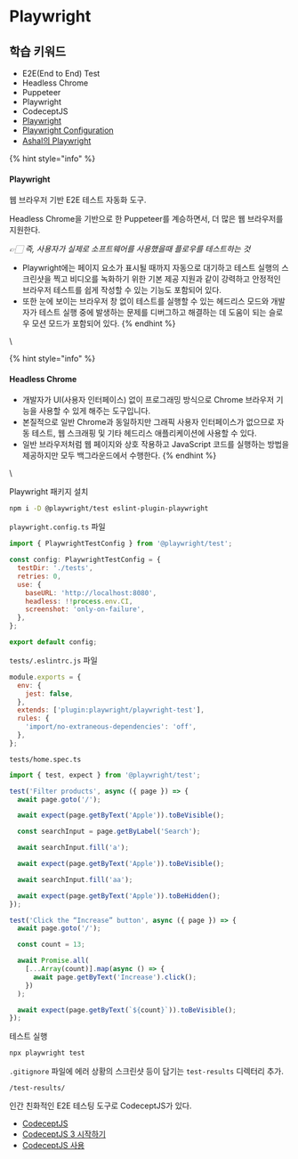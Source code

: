 # Playwright

## 학습 키워드

* E2E(End to End) Test
* Headless Chrome
* Puppeteer
* Playwright
* CodeceptJS
* [Playwright](https://playwright.dev/)
* [Playwright Configuration](https://playwright.dev/docs/test-configuration)
* [Ashal의 Playwright](https://github.com/ahastudio/til/blob/main/test/playwright.md)

{% hint style="info" %}
#### Playwright

웹 브라우저 기반 E2E 테스트 자동화 도구.

Headless Chrome을 기반으로 한 Puppeteer를 계승하면서, 더 많은 웹 브라우저를 지원한다.

_👉🏻 즉, 사용자가 실제로 소프트웨어를 사용했을때 플로우를 테스트하는 것_

* Playwright에는 페이지 요소가 표시될 때까지 자동으로 대기하고 테스트 실행의 스크린샷을 찍고 비디오를 녹화하기 위한 기본 제공 지원과 같이 강력하고 안정적인 브라우저 테스트를 쉽게 작성할 수 있는 기능도 포함되어 있다.
* 또한 눈에 보이는 브라우저 창 없이 테스트를 실행할 수 있는 헤드리스 모드와 개발자가 테스트 실행 중에 발생하는 문제를 디버그하고 해결하는 데 도움이 되는 슬로우 모션 모드가 포함되어 있다.
{% endhint %}

\\

{% hint style="info" %}
#### Headless Chrome

* 개발자가 UI(사용자 인터페이스) 없이 프로그래밍 방식으로 Chrome 브라우저 기능을 사용할 수 있게 해주는 도구입니다.
* 본질적으로 일반 Chrome과 동일하지만 그래픽 사용자 인터페이스가 없으므로 자동 테스트, 웹 스크래핑 및 기타 헤드리스 애플리케이션에 사용할 수 있다.
* 일반 브라우저처럼 웹 페이지와 상호 작용하고 JavaScript 코드를 실행하는 방법을 제공하지만 모두 백그라운드에서 수행한다.
{% endhint %}

\\

Playwright 패키지 설치

```bash
npm i -D @playwright/test eslint-plugin-playwright
```

`playwright.config.ts` 파일

```jsx
import { PlaywrightTestConfig } from '@playwright/test';

const config: PlaywrightTestConfig = {
  testDir: './tests',
  retries: 0,
  use: {
    baseURL: 'http://localhost:8080',
    headless: !!process.env.CI,
    screenshot: 'only-on-failure',
  },
};

export default config;
```

`tests/.eslintrc.js` 파일

```jsx
module.exports = {
  env: {
    jest: false,
  },
  extends: ['plugin:playwright/playwright-test'],
  rules: {
    'import/no-extraneous-dependencies': 'off',
  },
};
```

`tests/home.spec.ts`

```jsx
import { test, expect } from '@playwright/test';

test('Filter products', async ({ page }) => {
  await page.goto('/');

  await expect(page.getByText('Apple')).toBeVisible();

  const searchInput = page.getByLabel('Search');

  await searchInput.fill('a');

  await expect(page.getByText('Apple')).toBeVisible();

  await searchInput.fill('aa');

  await expect(page.getByText('Apple')).toBeHidden();
});

test('Click the “Increase” button', async ({ page }) => {
  await page.goto('/');

  const count = 13;

  await Promise.all(
    [...Array(count)].map(async () => {
      await page.getByText('Increase').click();
    })
  );

  await expect(page.getByText(`${count}`)).toBeVisible();
});
```

테스트 실행

```bash
npx playwright test
```

`.gitignore` 파일에 에러 상황의 스크린샷 등이 담기는 `test-results` 디렉터리 추가.

```
/test-results/
```

인간 친화적인 E2E 테스팅 도구로 CodeceptJS가 있다.

* [CodeceptJS](https://codecept.io/)
* [CodeceptJS 3 시작하기](https://github.com/ahastudio/til/blob/main/test/20201207-codeceptjs.md)
* [CodeceptJS 사용](https://github.com/ahastudio/CodingLife/tree/main/20211012/react#codeceptjs-%EC%82%AC%EC%9A%A9)
